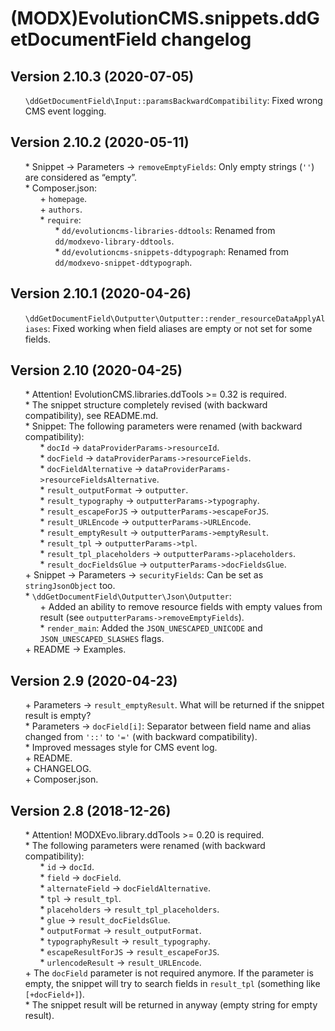 # (MODX)EvolutionCMS.snippets.ddGetDocumentField changelog


## Version 2.10.3 (2020-07-05)
* `\ddGetDocumentField\Input::paramsBackwardCompatibility`: Fixed wrong CMS event logging.


## Version 2.10.2 (2020-05-11)
* \* Snippet → Parameters → `removeEmptyFields`: Only empty strings (`''`) are considered as “empty”.
* \* Composer.json:
	* \+ `homepage`.
	* \+ `authors`.
	* \* `require`:
		* \* `dd/evolutioncms-libraries-ddtools`: Renamed from `dd/modxevo-library-ddtools`.
		* \* `dd/evolutioncms-snippets-ddtypograph`: Renamed from `dd/modxevo-snippet-ddtypograph`.


## Version 2.10.1 (2020-04-26)
* `\ddGetDocumentField\Outputter\Outputter::render_resourceDataApplyAliases`: Fixed working when field aliases are empty or not set for some fields.


## Version 2.10 (2020-04-25)
* \* Attention! EvolutionCMS.libraries.ddTools >= 0.32 is required.
* \* The snippet structure completely revised (with backward compatibility), see README.md.
* \* Snippet: The following parameters were renamed (with backward compatibility):
	* \* `docId` → `dataProviderParams->resourceId`.
	* \* `docField` → `dataProviderParams->resourceFields`.
	* \* `docFieldAlternative` → `dataProviderParams->resourceFieldsAlternative`.
	* \* `result_outputFormat` → `outputter`.
	* \* `result_typography` → `outputterParams->typography`.
	* \* `result_escapeForJS` → `outputterParams->escapeForJS`.
	* \* `result_URLEncode` → `outputterParams->URLEncode`.
	* \* `result_emptyResult` → `outputterParams->emptyResult`.
	* \* `result_tpl` → `outputterParams->tpl`.
	* \* `result_tpl_placeholders` → `outputterParams->placeholders`.
	* \* `result_docFieldsGlue` → `outputterParams->docFieldsGlue`.
* \+ Snippet → Parameters → `securityFields`: Can be set as `stringJsonObject` too.
* \* `\ddGetDocumentField\Outputter\Json\Outputter`:
	* \+ Added an ability to remove resource fields with empty values from result (see `outputterParams->removeEmptyFields`).
	* \* `render_main`: Added the `JSON_UNESCAPED_UNICODE` and `JSON_UNESCAPED_SLASHES` flags.
* \+ README → Examples.


## Version 2.9 (2020-04-23)
* \+ Parameters → `result_emptyResult`. What will be returned if the snippet result is empty?
* \* Parameters → `docField[i]`: Separator between field name and alias changed from `'::'` to `'='` (with backward compatibility).
* \* Improved messages style for CMS event log.
* \+ README.
* \+ CHANGELOG.
* \+ Composer.json.


## Version 2.8 (2018-12-26)
* \* Attention! MODXEvo.library.ddTools >= 0.20 is required.
* \* The following parameters were renamed (with backward compatibility):
	* \* `id` → `docId`.
	* \* `field` → `docField`.
	* \* `alternateField` → `docFieldAlternative`.
	* \* `tpl` → `result_tpl`.
	* \* `placeholders` → `result_tpl_placeholders`.
	* \* `glue` → `result_docFieldsGlue`.
	* \* `outputFormat` → `result_outputFormat`.
	* \* `typographyResult` → `result_typography`.
	* \* `escapeResultForJS` → `result_escapeForJS`.
	* \* `urlencodeResult` → `result_URLEncode`.
* \+ The `docField` parameter is not required anymore. If the parameter is empty, the snippet will try to search fields in `result_tpl` (something like `[+docField+]`).
* \* The snippet result will be returned in anyway (empty string for empty result).


<link rel="stylesheet" type="text/css" href="https://DivanDesign.ru/assets/files/ddMarkdown.css" />
<style>ul{list-style:none;}</style>